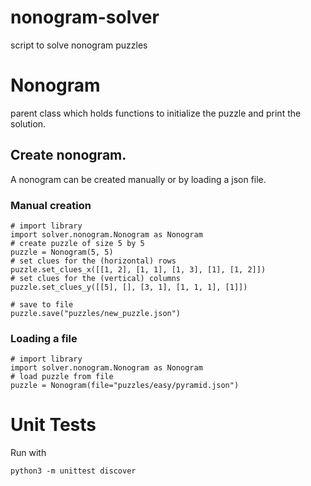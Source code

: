 # nonogram-solver
script to solve nonogram puzzles

# Nonogram
parent class which holds functions to initialize the puzzle and print
the solution.

## Create nonogram.
A nonogram can be created manually or by loading a json file.
### Manual creation
```
# import library
import solver.nonogram.Nonogram as Nonogram
# create puzzle of size 5 by 5
puzzle = Nonogram(5, 5)
# set clues for the (horizontal) rows
puzzle.set_clues_x([[1, 2], [1, 1], [1, 3], [1], [1, 2]])
# set clues for the (vertical) columns
puzzle.set_clues_y([[5], [], [3, 1], [1, 1, 1], [1]])

# save to file
puzzle.save("puzzles/new_puzzle.json")
```

### Loading a file
```
# import library
import solver.nonogram.Nonogram as Nonogram
# load puzzle from file
puzzle = Nonogram(file="puzzles/easy/pyramid.json")
```


# Unit Tests
Run with
```
python3 -m unittest discover
```